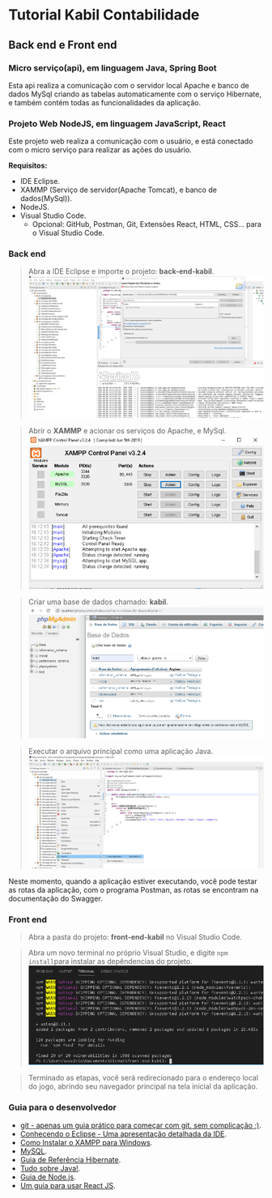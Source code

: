 # Tutorial Kabil Contabilidade

## Back end e Front end

### Micro serviço(api), em linguagem Java, Spring Boot

Esta api realiza a comunicação com o servidor local Apache e banco de dados MySql criando as tabelas automaticamente com o serviço Hibernate, e também contém todas as funcionalidades da aplicação.

### Projeto Web NodeJS, em linguagem JavaScript, React

Este projeto web realiza a comunicação com o usuário, e está conectado com o micro serviço para realizar as ações do usuário.

**Requisitos:**

- IDE Eclipse.
- XAMMP (Serviço de servidor(Apache Tomcat), e banco de dados(MySql)).
- NodeJS.
- Visual Studio Code.
  - Opcional: GitHub, Postman, Git, Extensões React, HTML, CSS... para o Visual Studio Code.

### Back end

> Abra a IDE Eclipse e importe o projeto: **back-end-kabil**.
![alt text](https://github.com/peedroguerra/desktop-tutorial/blob/main/importar-projeto-eclipse.PNG)

> Abrir o **XAMMP** e acionar os serviços do Apache, e MySql.
![alt text](https://github.com/peedroguerra/desktop-tutorial/blob/main/iniciar-servicos-xammp.PNG)

> Criar uma base de dados chamado: **kabil**.
![alt text](https://github.com/peedroguerra/desktop-tutorial/blob/main/criar-base-dados.PNG)

> Executar o arquivo principal como uma aplicação Java.
![alt text](https://github.com/peedroguerra/desktop-tutorial/blob/main/executar-arquivo-principal.PNG)

Neste momento, quando a aplicação estiver executando, você pode testar as rotas da aplicação, com o programa Postman, as rotas  se encontram na documentação do Swagger.

### Front end

> Abra a pasta do projeto: **front-end-kabil** no Visual Studio Code.

> Abra um novo terminal no próprio Visual Studio, e digite `npm install`para instalar as depêndencias do projeto.
![alt text](https://github.com/peedroguerra/desktop-tutorial/blob/main/instalando-dependencias-npm.PNG)

> Terminado as etapas, você será redirecionado para o endereço local do jogo, abrindo seu navegador principal na tela inicial da aplicação.

### Guia para o desenvolvedor

- [git - apenas um guia prático para começar com git. sem complicação ;)](https://rogerdudler.github.io/git-guide/index.pt_BR.html).
- [Conhecendo o Eclipse - Uma apresentação detalhada da IDE](https://www.devmedia.com.br/conhecendo-o-eclipse-uma-apresentacao-detalhada-da-ide/25589).
- [Como Instalar o XAMPP para Windows](https://pt.wikihow.com/Instalar-o-XAMPP-para-Windows).
- [MySQL](https://www.devmedia.com.br/guia/mysql/34335).
- [Guia de Referência Hibernate](https://www.devmedia.com.br/guia/hibernate/38312).
- [Tudo sobre Java!](https://blog.geekhunter.com.br/tudo-sobre-java/).
- [Guia de Node.js](https://www.devmedia.com.br/guia/node-js/40312).
- [Um guia para usar React JS](https://blog.geekhunter.com.br/um-guia-para-usar-react-js/).
